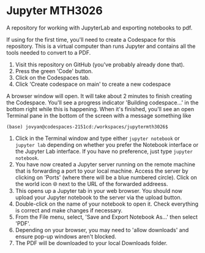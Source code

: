 # Jupyter MTH3026

A repository for working with JupyterLab and exporting notebooks to pdf.

If using for the first time, you'll need to create a Codespace for this repository. This is a
virtual computer than runs Jupyter and contains all the tools needed to convert to a PDF.

1. Visit this repository on GitHub (you've probably already done that).
2. Press the green 'Code' button.
3. Click on the Codespaces tab.
4. Click 'Create codespace on main' to create a new codespace

A browser window will open. It will take about 2 minutes to finish creating the Codespace. You'll
see a progress indicator 'Building codespace...' in the bottom right while this is happening. When
it's finished, you'll see an open Terminal pane in the bottom of the screen with a message something
like

```
(base) jovyan@codespaces-2151cd:/workspaces/jupytermth3026$
```

1. Click in the Terminal window and type either `jupyter notebook` or `jupyter lab` depending on
   whether you prefer the Notebook interface or the Jupyter Lab interface. If you have no
   preference, just type `jupyter notebook`.
2. You have now created a Jupyter server running on the remote machine that is forwarding a port to
   your local machine. Access the server by clicking on 'Ports' (where there will be a blue numbered
   circle). Click on the world icon 🌐 next to the URL of the forwarded addreess.
3. This opens up a Jupyter tab in your web browser. You should now upload your Jupyter notebook to
   the server via the upload button.
4. Double-click on the name of your notebook to open it. Check everything is correct and make
   changes if necessary.
5. From the File menu, select, 'Save and Export Notebook As...' then select 'PDF'.
6. Depending on your browser, you may need to 'allow downloads' and ensure pop-up windows aren't
   blocked.
7. The PDF will be downloaded to your local Downloads folder.

